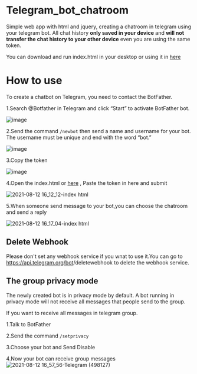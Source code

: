 # Telegram_bot_chatroom

Simple web app with html and jquery, creating a chatroom in telegram using your telegram bot. All chat history **only saved in your device** and **will not transfer the chat history to your other device** even you are using the same token.

You can download and run index.html in your desktop or using it in [here](https://wingpan79.github.io/telegram_bot_chatroom/) 

# How to use

To create a chatbot on Telegram, you need to contact the BotFather.

1.Search @Botfather in Telegram and click “Start” to activate BotFather bot.

![image](https://user-images.githubusercontent.com/28686176/129160843-9d5709a6-4cea-4dfc-b362-61aa215510d7.png)

2.Send the command ```/newbot``` then send a name and username for your bot. The username must be unique and end with the word “bot.”

![image](https://user-images.githubusercontent.com/28686176/129161538-941fab74-3667-44e9-8029-a49ce6d5e9bb.png)

3.Copy the token 

![image](https://user-images.githubusercontent.com/28686176/129161993-8fa0475e-760d-45a0-bf40-096474998dd9.png)

4.Open the index.html or [here](https://wingpan79.github.io/telegram_bot_chatroom/) , Paste the token in here and submit

![2021-08-12 16_12_12-index html](https://user-images.githubusercontent.com/28686176/129162174-239c1e35-ce95-408d-8f57-804a9892ec7d.png)

5.When someone send message to your bot,you can choose the chatroom and send a reply 

![2021-08-12 16_17_04-index html](https://user-images.githubusercontent.com/28686176/129162871-2f00f68e-2690-48a3-aacc-076ef68611eb.png)


## Delete Webhook

Please don't set any webhook service if you wnat to use it.You can go to https://api.telegram.org/bot<you-token>/deletewebhook to delete the webhook service.
  
## The group privacy mode

The newly created bot is in privacy mode by default. A bot running in privacy mode will not receive all messages that people send to the group.
  
  If you want to receive all messages in telegram group.
  
  1.Talk to BotFather

  2.Send the command ```/setprivacy``` 
  
  3.Choose your bot and Send Disable
  
  4.Now your bot can receive group messages
![2021-08-12 16_57_56-Telegram (498127)](https://user-images.githubusercontent.com/28686176/129169114-ccc74c38-d113-4055-b067-10598381d5a8.png)
